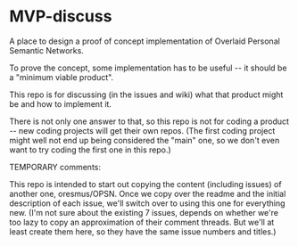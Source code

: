 # MVP-discuss
A place to design a proof of concept implementation of Overlaid Personal Semantic Networks.

To prove the concept, some implementation has to be useful -- it should be a "minimum viable product". 

This repo is for discussing (in the issues and wiki) what that product might be and how to implement it. 

There is not only one answer to that, so this repo is not for coding a product -- new coding projects will get their own repos. (The first coding project might well not end up being considered the "main" one, so we don't even want to try coding the first one in this repo.)

TEMPORARY comments:

This repo is intended to start out copying the content (including issues) of another one, oresmus/OPSN. Once we copy over the readme and the initial description of each issue, we'll switch over to using this one for everything new. (I'm not sure about the existing 7 issues, depends on whether we're too lazy to copy an approximation of their comment threads. But we'll at least create them here, so they have the same issue numbers and titles.)

